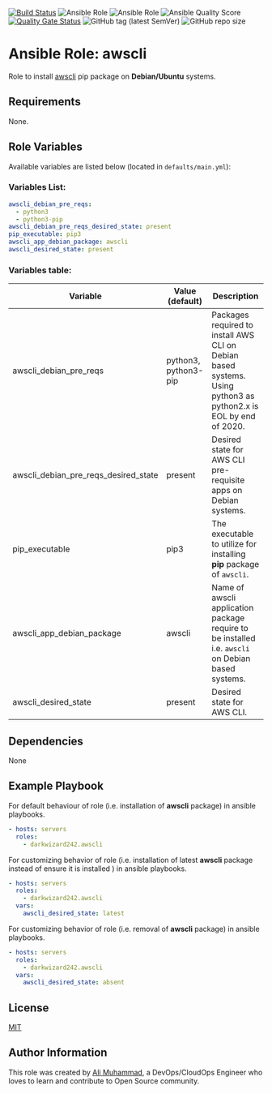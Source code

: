 [![Build Status](https://travis-ci.com/darkwizard242/ansible-role-awscli.svg?branch=master)](https://travis-ci.com/darkwizard242/ansible-role-awscli) ![Ansible Role](https://img.shields.io/ansible/role/43831?color=dark%20green%20) ![Ansible Role](https://img.shields.io/ansible/role/d/43831?label=role%20downloads) ![Ansible Quality Score](https://img.shields.io/ansible/quality/43831?label=ansible%20quality%20score) [![Quality Gate Status](https://sonarcloud.io/api/project_badges/measure?project=ansible-role-awscli&metric=alert_status)](https://sonarcloud.io/dashboard?id=ansible-role-awscli) ![GitHub tag (latest SemVer)](https://img.shields.io/github/tag/darkwizard242/ansible-role-awscli?label=release) ![GitHub repo size](https://img.shields.io/github/repo-size/darkwizard242/ansible-role-awscli?color=orange&style=flat-square)

# Ansible Role: awscli

Role to install [awscli](https://github.com/aws/aws-cli) pip package on **Debian/Ubuntu** systems.

## Requirements

None.

## Role Variables

Available variables are listed below (located in `defaults/main.yml`):

### Variables List:

```yaml
awscli_debian_pre_reqs:
  - python3
  - python3-pip
awscli_debian_pre_reqs_desired_state: present
pip_executable: pip3
awscli_app_debian_package: awscli
awscli_desired_state: present
```

### Variables table:

Variable                             | Value (default)      | Description
------------------------------------ | -------------------- | ---------------------------------------------------------------------------------------------------------------
awscli_debian_pre_reqs               | python3, python3-pip | Packages required to install AWS CLI on Debian based systems. Using python3 as python2.x is EOL by end of 2020.
awscli_debian_pre_reqs_desired_state | present              | Desired state for AWS CLI pre-requisite apps on Debian systems.
pip_executable                       | pip3                 | The executable to utilize for installing **pip** package of `awscli`.
awscli_app_debian_package            | awscli               | Name of awscli application package require to be installed i.e. `awscli` on Debian based systems.
awscli_desired_state                 | present              | Desired state for AWS CLI.

## Dependencies

None

## Example Playbook

For default behaviour of role (i.e. installation of **awscli** package) in ansible playbooks.

```yaml
- hosts: servers
  roles:
    - darkwizard242.awscli
```

For customizing behavior of role (i.e. installation of latest **awscli** package instead of ensure it is installed ) in ansible playbooks.

```yaml
- hosts: servers
  roles:
    - darkwizard242.awscli
  vars:
    awscli_desired_state: latest
```

For customizing behavior of role (i.e. removal of **awscli** package) in ansible playbooks.

```yaml
- hosts: servers
  roles:
    - darkwizard242.awscli
  vars:
    awscli_desired_state: absent
```

## License

[MIT](https://github.com/darkwizard242/ansible-role-awscli/blob/master/LICENSE)

## Author Information

This role was created by [Ali Muhammad](https://www.linkedin.com/in/ali-muhammad-759791130/), a DevOps/CloudOps Engineer who loves to learn and contribute to Open Source community.
